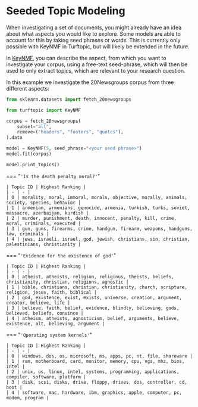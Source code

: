 # Seeded Topic Modeling

When investigating a set of documents, you might already have an idea about what aspects you would like to explore.
Some models are able to account for this by taking seed phrases or words.
This is currently only possible with KeyNMF in Turftopic, but will likely be extended in the future.

In [KeyNMF](../keynmf.md), you can describe the aspect, from which you want to investigate your corpus, using a free-text seed-phrase,
which will then be used to only extract topics, which are relevant to your research question.

In this example we investigate the 20Newsgroups corpus from three different aspects:

```python
from sklearn.datasets import fetch_20newsgroups

from turftopic import KeyNMF

corpus = fetch_20newsgroups(
    subset="all",
    remove=("headers", "footers", "quotes"),
).data

model = KeyNMF(5, seed_phrase="<your seed phrase>")
model.fit(corpus)

model.print_topics()
```


=== "`'Is the death penalty moral?'`"

    | Topic ID | Highest Ranking |
    | - | - |
    | 0 | morality, moral, immoral, morals, objective, morally, animals, society, species, behavior |
    | 1 | armenian, armenians, genocide, armenia, turkish, turks, soviet, massacre, azerbaijan, kurdish |
    | 2 | murder, punishment, death, innocent, penalty, kill, crime, moral, criminals, executed |
    | 3 | gun, guns, firearms, crime, handgun, firearm, weapons, handguns, law, criminals |
    | 4 | jews, israeli, israel, god, jewish, christians, sin, christian, palestinians, christianity |

=== "`'Evidence for the existence of god'`"

    | Topic ID | Highest Ranking |
    | - | - |
    | 0 | atheist, atheists, religion, religious, theists, beliefs, christianity, christian, religions, agnostic |
    | 1 | bible, christians, christian, christianity, church, scripture, religion, jesus, faith, biblical |
    | 2 | god, existence, exist, exists, universe, creation, argument, creator, believe, life |
    | 3 | believe, faith, belief, evidence, blindly, believing, gods, believed, beliefs, convince |
    | 4 | atheism, atheists, agnosticism, belief, arguments, believe, existence, alt, believing, argument |

=== "`'Operating system kernels'`"

    | Topic ID | Highest Ranking |
    | - | - |
    | 0 | windows, dos, os, microsoft, ms, apps, pc, nt, file, shareware |
    | 1 | ram, motherboard, card, monitor, memory, cpu, vga, mhz, bios, intel |
    | 2 | unix, os, linux, intel, systems, programming, applications, compiler, software, platform |
    | 3 | disk, scsi, disks, drive, floppy, drives, dos, controller, cd, boot |
    | 4 | software, mac, hardware, ibm, graphics, apple, computer, pc, modem, program |


